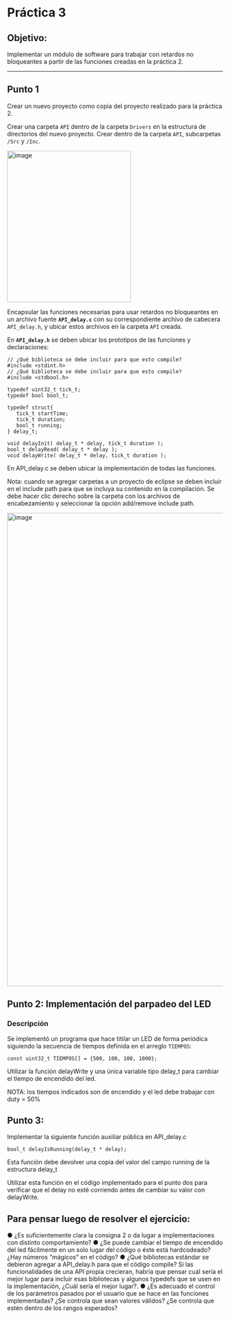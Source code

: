 # Práctica 3

## Objetivo:
Implementar un módulo de software para trabajar con retardos no bloqueantes a partir de las funciones creadas en la práctica 2.

---

## Punto 1

Crear un nuevo proyecto como copia del proyecto realizado para la práctica 2.

Crear una carpeta `API` dentro de la carpeta `Drivers` en la estructura de directorios del nuevo proyecto. Crear dentro de la carpeta `API`, subcarpetas `/Src` y `/Inc`.

<img width="289" height="354" alt="image" src="https://github.com/user-attachments/assets/cfe0424b-0ced-48f5-8e6e-27ab931f0745" />

Encapsular las funciones necesarias para usar retardos no bloqueantes en un archivo fuente **`API_delay.c`** con su correspondiente archivo de cabecera `API_delay.h`, y ubicar estos archivos en la carpeta `API` creada.

En **`API_delay.h`** se deben ubicar los prototipos de las funciones y declaraciones:

```
// ¿Qué biblioteca se debe incluir para que esto compile?
#include <stdint.h> 
// ¿Qué biblioteca se debe incluir para que esto compile?
#include <stdbool.h> 

typedef uint32_t tick_t;
typedef bool bool_t;

typedef struct{
   tick_t startTime;
   tick_t duration;
   bool_t running;
} delay_t;

void delayInit( delay_t * delay, tick_t duration );
bool_t delayRead( delay_t * delay );
void delayWrite( delay_t * delay, tick_t duration );
```
En API_delay.c se deben ubicar la implementación de todas las funciones.

Nota: cuando se agregar carpetas a un proyecto de eclipse se deben incluir en el include path para que se incluya su contenido en la compilación.  Se debe hacer clic derecho sobre la carpeta con los archivos de encabezamiento y seleccionar la opción add/remove include path.

<img width="777" height="1106" alt="image" src="https://github.com/user-attachments/assets/7e9abca6-338b-4ace-8e6f-0be9b7d3e433" />

## Punto 2: Implementación del parpadeo del LED

### Descripción

Se implementó un programa que hace titilar un LED de forma periódica siguiendo la secuencia de tiempos definida en el arreglo `TIEMPOS`:

```
const uint32_t TIEMPOS[] = {500, 100, 100, 1000};
```

Utilizar la función delayWrite y una única variable tipo delay_t para cambiar el tiempo de encendido del led.

NOTA: los tiempos indicados son de encendido y el led debe trabajar con duty = 50%

## Punto 3: 

Implementar la siguiente función auxiliar pública en API_delay.c

```
bool_t delayIsRunning(delay_t * delay);
```

Esta función debe devolver una copia del valor del campo running de la estructura delay_t

Utilizar esta función en el código implementado para el punto dos para verificar que el delay no esté corriendo antes de cambiar su valor con delayWrite.

## Para pensar luego de resolver el ejercicio:
●	¿Es suficientemente clara la consigna 2 o da lugar a implementaciones con distinto comportamiento? 
●	¿Se puede cambiar el tiempo de encendido del led fácilmente en un solo lugar del código o éste está hardcodeado? ¿Hay números “mágicos” en el código?
●	¿Qué bibliotecas estándar se debieron agregar a API_delay.h para que el código compile? Si las funcionalidades de una API propia crecieran, habría que pensar cuál sería el mejor lugar para incluir esas bibliotecas y algunos typedefs que se usen en la implementación, ¿Cuál sería el mejor lugar?.
●	¿Es adecuado el control de los parámetros pasados por el usuario que se hace en las funciones implementadas? ¿Se controla que sean valores válidos? ¿Se controla que estén dentro de los rangos esperados?



